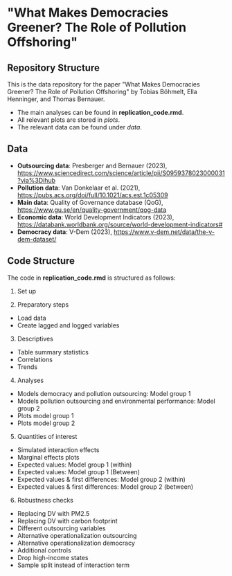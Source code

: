 # "What Makes Democracies Greener? The Role of Pollution Offshoring" 

## Repository Structure

This is the data repository for the paper "What Makes Democracies Greener? The Role of Pollution Offshoring" by Tobias Böhmelt, Ella Henninger, and Thomas Bernauer.

- The main analyses can be found in **replication_code.rmd**.
- All relevant plots are stored in *plots*.
- The relevant data can be found under *data*.

## Data
 - **Outsourcing data**: Presberger and Bernauer (2023), https://www.sciencedirect.com/science/article/pii/S0959378023000031?via%3Dihub
 - **Pollution data**: Van Donkelaar et al. (2021), https://pubs.acs.org/doi/full/10.1021/acs.est.1c05309
 - **Main data**: Quality of Governance database (QoG), https://www.gu.se/en/quality-government/qog-data
 - **Economic data**: World Development Indicators (2023), https://databank.worldbank.org/source/world-development-indicators#
 - **Democracy data**: V-Dem (2023), https://www.v-dem.net/data/the-v-dem-dataset/
 

## Code Structure

The code in **replication_code.rmd** is structured as follows:

1. Set up

2. Preparatory steps
- Load data
- Create lagged and logged variables

3. Descriptives
- Table summary statistics
- Correlations
- Trends

4. Analyses
- Models democracy and pollution outsourcing: Model group 1
- Models pollution outsourcing and environmental performance: Model group 2
- Plots model group 1
- Plots model group 2

5. Quantities of interest
- Simulated interaction effects
- Marginal effects plots
- Expected values: Model group 1 (within)
- Expected values: Model group 1 (Between)
- Expected values & first differences: Model group 2 (within)
- Expected values & first differences: Model group 2 (between)

6. Robustness checks
- Replacing DV with PM2.5
- Replacing DV with carbon footprint
- Different outsourcing variables
- Alternative operationalization outsourcing
- Alternative operationalization democracy
- Additional controls
- Drop high-income states
- Sample split instead of interaction term